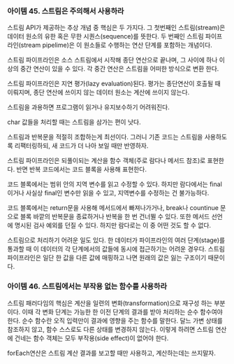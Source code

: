 ### 아이템 45. 스트림은 주의해서 사용하라

스트림 API가 제공하는 추상 개념 중 핵심은 두 가지다. 그 첫번째인 스트림(stream)은 데이터 원소의 유한 혹은 무한 시퀀스(sequence)를 뜻한다. 두 번째인 스트림 파이프라인(stream pipelime)은 이 원소들로 수행하는 연산 단계를 포함하는 개념이다.

스트림 파이프라인은 소스 스트림에서 시작해 종단 연산으로 끝나며, 그 사이에 하나 이상의 중간 연산이 있을 수 있다. 각 중간 연산은 스트림을 어떠한 방식으로 변환 한다. 

스트림 파이프라인은 지연 평가(lazy evaluation)된다. 평가는 종단연산이 호출될 때 이뤄지며, 종단 연산에 쓰이지 않는 데이터 원소는 계산에 쓰이지 않는다.

스트림을 과용하면 프로그램이 읽거나 유지보수하기 어려워진다.

char 값들을 처리할 때는 스트림을 삼가는 편이 낫다.

스트림과 반복문을 적절히 조합하는게 최선이다. 그러니 기존 코드는 스트림을 사용하도록 리팩터링하되, 새 코드가 더 나아 보일 때만 반영하자.

스트림 파이프라인은 되풀이되는 계산을 함수 객체(주로 람다나 메서드 참조)로 표현한다. 반면 반복 코드에서는 코드 블록을 사용해 표현한다.

코드 블록에서는 범위 안의 지역 변수를 읽고 수정할 수 있다. 하지만 람다에서는 final이거나 사실상 final인  변수만 읽을 수 있고, 지역변수를 수정하는 건 불가능하다.

코드 블록에서는 return문을 사용해 메서드에서 빠져나가거나, break나 countinue 문으로 블록 바깥의 반복문을 종료하거나 반복을 한 번 건너뛸 수 있다. 또한 메서드 선언에 명시된 검사 예외를 던질 수 있다. 하지만 람다로는 이 중 어떤 것도 할 수 없다.

스트림으로 처리하기 어려운 일도 있다. 한 데이터가 파이프라인의 여러 단계(stage)를 통과할 때 이 데이터의 각 단계에서의 값들에 동시에 접근하기는 어려운 경우다. 스트림 파이프라인은 일단 한 값을 다른 값에 매핑하고 나면 원래의 값은 잃는 구조이기 때문이다.

### 아이템 46. 스트림에서는 부작용 없는 함수를 사용하라

스트림 패러다임의 핵심은 계산을 일련의 변화(transformation)으로 재구성 하는 부분이다. 이때 각 변화 단계는 가능한 한 이전 단계의 결과를 받아 처리하는 순수 함수여야 한다. 순수 함수란 오직 입력만이 결과에 영향을 주는 함수를 말한다. 달느 가변 상태를 참조하지 않고, 함수 스스로도 다른 상태를 변경하지 않는다. 이렇게 하려면 스트림 연산에 건네는 함수 객체는 모두 부작용(side effect)이 없어야 한다.

forEach연산은 스트림 계산 결과를 보고할 때만 사용하고, 계산하는데는 쓰지말자.
